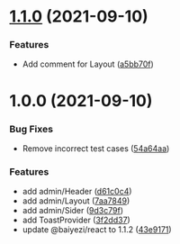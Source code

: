 # [1.1.0](https://github.com/baiyezi/mui/compare/v1.0.0...v1.1.0) (2021-09-10)


### Features

* Add comment for Layout ([a5bb70f](https://github.com/baiyezi/mui/commit/a5bb70f92b576d1a9b701ccdf6c770451e8c3ff2))

# 1.0.0 (2021-09-10)


### Bug Fixes

* Remove incorrect test cases ([54a64aa](https://github.com/baiyezi/mui/commit/54a64aabced52f5ad7ed3d463198ca43232cd157))


### Features

* add admin/Header ([d61c0c4](https://github.com/baiyezi/mui/commit/d61c0c478d564297da656a4752214e5dee5e3426))
* add admin/Layout ([7aa7849](https://github.com/baiyezi/mui/commit/7aa7849089417f1c9f395a73344f615260189abd))
* add admin/Sider ([9d3c79f](https://github.com/baiyezi/mui/commit/9d3c79f687cb29c92b712b45d692d5fe5b104d5a))
* add ToastProvider ([3f2dd37](https://github.com/baiyezi/mui/commit/3f2dd37324b24c4f56bf2725dab4a735ed1511e5))
* update @baiyezi/react to 1.1.2 ([43e9171](https://github.com/baiyezi/mui/commit/43e917164a18b41823cd6607d981b71c0d0207bf))
